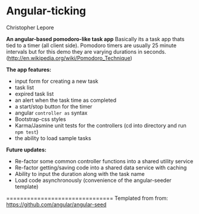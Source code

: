 Angular-ticking 
====================================================
Christopher Lepore

**An angular-based pomodoro-like task app**
Basically its a task app thats tied to a timer (all client side). Pomodoro timers are usually 25 minute intervals but for this demo they are varying durations in seconds.
(http://en.wikipedia.org/wiki/Pomodoro_Technique)

**The app features:**
- input form for creating a new task
- task list
- expired task list
- an alert when the task time as completed
- a start/stop button for the timer
- angular `controller as` syntax
- Bootstrap-css styles
- Karma/Jasmine unit tests for the controllers (cd into directory and run `npm test`)
- the ability to load sample tasks


**Future updates:**
- Re-factor some common controller functions into a shared utility service
- Re-factor getting/saving code into a shared data service with caching
- Ability to input the duration along with the task name
- Load code asynchronously (convenience of the angular-seeder template)




===============================
Templated from from: https://github.com/angular/angular-seed
